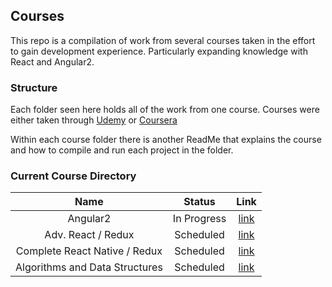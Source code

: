 ## Courses

This repo is a compilation of work from several courses taken in the effort to
gain development experience. Particularly expanding knowledge with React and
Angular2.

### Structure

Each folder seen here holds all of the work from one course. Courses were either
 taken through [Udemy](http://www.udemy.com) or [Coursera](http://www.coursera.com)

Within each course folder there is another ReadMe that explains the course and
how to compile and run each project in the folder.

### Current Course Directory

|              Name              |    Status   |              Link             |
|:------------------------------:|:-----------:|:-----------------------------:|
|            Angular2            | In Progress |    [link][angular2 course]    |
|       Adv. React / Redux       |  Scheduled  | [link][advanced react course] |
|  Complete React Native / Redux |  Scheduled  |  [link][react native course]  |
| Algorithms and Data Structures |  Scheduled  |     [link][algos toolbox]     |

[angular2 course]:https://www.udemy.com/the-complete-guide-to-angular-2
[advanced react course]:https://www.udemy.com/react-redux-tutorial
[react native course]:https://www.udemy.com/the-complete-react-native-and-redux-course
[algos toolbox]:https://www.coursera.org/learn/algorithmic-toolbox

